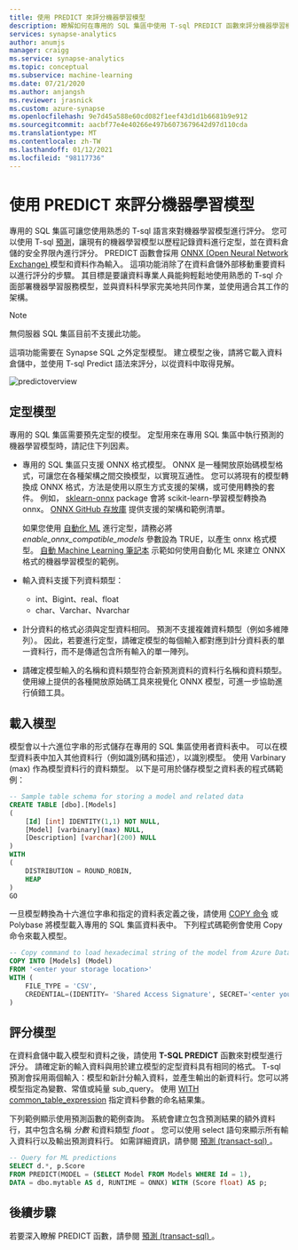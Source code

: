 ```yaml
---
title: 使用 PREDICT 來評分機器學習模型
description: 瞭解如何在專用的 SQL 集區中使用 T-sql PREDICT 函數來評分機器學習模型。
services: synapse-analytics
author: anumjs
manager: craigg
ms.service: synapse-analytics
ms.topic: conceptual
ms.subservice: machine-learning
ms.date: 07/21/2020
ms.author: anjangsh
ms.reviewer: jrasnick
ms.custom: azure-synapse
ms.openlocfilehash: 9e7d45a588e60cd082f1eef43d1d1b6681b9e912
ms.sourcegitcommit: aacbf77e4e40266e497b6073679642d97d110cda
ms.translationtype: MT
ms.contentlocale: zh-TW
ms.lasthandoff: 01/12/2021
ms.locfileid: "98117736"
---
```

# <a name="score-machine-learning-models-with-predict"></a>使用 PREDICT 來評分機器學習模型

專用的 SQL 集區可讓您使用熟悉的 T-sql 語言來對機器學習模型進行評分。 您可以使用 T-sql [預測](/sql/t-sql/queries/predict-transact-sql?preserve-view=true&view=azure-sqldw-latest)，讓現有的機器學習模型以歷程記錄資料進行定型，並在資料倉儲的安全界限內進行評分。 PREDICT 函數會採用 [ONNX (Open Neural Network Exchange) ](https://onnx.ai/) 模型和資料作為輸入。 這項功能消除了在資料倉儲外部移動重要資料以進行評分的步驟。 其目標是要讓資料專業人員能夠輕鬆地使用熟悉的 T-sql 介面部署機器學習服務模型，並與資料科學家完美地共同作業，並使用適合其工作的架構。

> [!NOTE]
> 無伺服器 SQL 集區目前不支援此功能。

這項功能需要在 Synapse SQL 之外定型模型。 建立模型之後，請將它載入資料倉儲中，並使用 T-sql Predict 語法來評分，以從資料中取得見解。

![predictoverview](./media/sql-data-warehouse-predict/datawarehouse-overview.png)

## <a name="training-the-model"></a>定型模型

專用的 SQL 集區需要預先定型的模型。 定型用來在專用 SQL 集區中執行預測的機器學習模型時，請記住下列因素。

- 專用的 SQL 集區只支援 ONNX 格式模型。 ONNX 是一種開放原始碼模型格式，可讓您在各種架構之間交換模型，以實現互通性。 您可以將現有的模型轉換成 ONNX 格式，方法是使用以原生方式支援的架構，或可使用轉換的套件。 例如， [sklearn-onnx](https://github.com/onnx/sklearn-onnx) package 會將 scikit-learn-學習模型轉換為 onnx。 [ONNX GitHub 存放庫](https://github.com/onnx/tutorials#converting-to-onnx-format) 提供支援的架構和範例清單。

   如果您使用 [自動化 ML](../../machine-learning/concept-automated-ml.md) 進行定型，請務必將 *enable_onnx_compatible_models* 參數設為 TRUE，以產生 onnx 格式模型。 [自動 Machine Learning 筆記本](https://github.com/Azure/MachineLearningNotebooks/blob/master/how-to-use-azureml/automated-machine-learning/classification-bank-marketing-all-features/auto-ml-classification-bank-marketing-all-features.ipynb) 示範如何使用自動化 ML 來建立 ONNX 格式的機器學習模型的範例。

- 輸入資料支援下列資料類型：
    - int、Bigint、real、float
    - char、Varchar、Nvarchar

- 計分資料的格式必須與定型資料相同。 預測不支援複雜資料類型（例如多維陣列）。 因此，若要進行定型，請確定模型的每個輸入都對應到計分資料表的單一資料行，而不是傳遞包含所有輸入的單一陣列。

- 請確定模型輸入的名稱和資料類型符合新預測資料的資料行名稱和資料類型。 使用線上提供的各種開放原始碼工具來視覺化 ONNX 模型，可進一步協助進行偵錯工具。

## <a name="loading-the-model"></a>載入模型

模型會以十六進位字串的形式儲存在專用的 SQL 集區使用者資料表中。 可以在模型資料表中加入其他資料行（例如識別碼和描述），以識別模型。 使用 Varbinary (max) 作為模型資料行的資料類型。 以下是可用於儲存模型之資料表的程式碼範例：

```sql
-- Sample table schema for storing a model and related data
CREATE TABLE [dbo].[Models]
(
    [Id] [int] IDENTITY(1,1) NOT NULL,
    [Model] [varbinary](max) NULL,
    [Description] [varchar](200) NULL
)
WITH
(
    DISTRIBUTION = ROUND_ROBIN,
    HEAP
)
GO

```

一旦模型轉換為十六進位字串和指定的資料表定義之後，請使用 [COPY 命令](/sql/t-sql/statements/copy-into-transact-sql?preserve-view=true&view=azure-sqldw-latest) 或 Polybase 將模型載入專用的 SQL 集區資料表中。 下列程式碼範例會使用 Copy 命令來載入模型。

```sql
-- Copy command to load hexadecimal string of the model from Azure Data Lake storage location
COPY INTO [Models] (Model)
FROM '<enter your storage location>'
WITH (
    FILE_TYPE = 'CSV',
    CREDENTIAL=(IDENTITY= 'Shared Access Signature', SECRET='<enter your storage key here>')
)
```

## <a name="scoring-the-model"></a>評分模型

在資料倉儲中載入模型和資料之後，請使用 **T-SQL PREDICT** 函數來對模型進行評分。 請確定新的輸入資料與用於建立模型的定型資料具有相同的格式。 T-sql 預測會採用兩個輸入：模型和新計分輸入資料，並產生輸出的新資料行。您可以將模型指定為變數、常值或純量 sub_query。 使用 [WITH common_table_expression](/sql/t-sql/queries/with-common-table-expression-transact-sql?preserve-view=true&view=azure-sqldw-latest) 指定資料參數的命名結果集。

下列範例顯示使用預測函數的範例查詢。 系統會建立包含預測結果的額外資料行，其中包含名稱 *分數* 和資料類型 *float* 。 您可以使用 select 語句來顯示所有輸入資料行以及輸出預測資料行。 如需詳細資訊，請參閱 [預測 (transact-sql) ](/sql/t-sql/queries/predict-transact-sql?preserve-view=true&view=azure-sqldw-latest)。

```sql
-- Query for ML predictions
SELECT d.*, p.Score
FROM PREDICT(MODEL = (SELECT Model FROM Models WHERE Id = 1),
DATA = dbo.mytable AS d, RUNTIME = ONNX) WITH (Score float) AS p;
```

## <a name="next-steps"></a>後續步驟

若要深入瞭解 PREDICT 函數，請參閱 [預測 (transact-sql) ](/sql/t-sql/queries/predict-transact-sql?preserve-view=true&view=azure-sqldw-latest)。